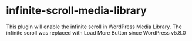 # infinite-scroll-media-library
This plugin will enable the infinite scroll in WordPress Media Library. The infinite scroll was replaced with Load More Button since WordPress v5.8.0
